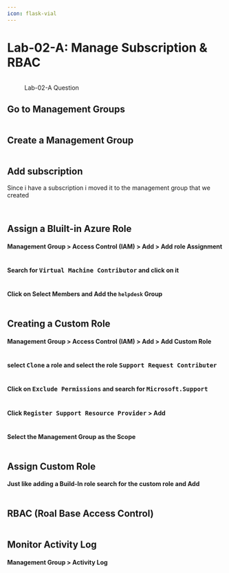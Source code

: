 ```yaml
---
icon: flask-vial
---
```


# Lab-02-A:   Manage Subscription & RBAC

<figure><img src="../../.gitbook/assets/Screenshot from 2025-02-04 21-52-00.png" alt=""><figcaption><p>Lab-02-A Question</p></figcaption></figure>



## Go to Management Groups

<figure><img src="../../.gitbook/assets/Screenshot from 2025-02-05 08-49-21.png" alt=""><figcaption></figcaption></figure>

## Create a Management Group

<figure><img src="../../.gitbook/assets/Screenshot from 2025-02-05 08-51-56.png" alt=""><figcaption></figcaption></figure>

## Add subscription&#x20;

Since i have a subscription i moved it to the management group that we created

<figure><img src="../../.gitbook/assets/Screenshot from 2025-02-05 08-52-50.png" alt=""><figcaption></figcaption></figure>

<figure><img src="../../.gitbook/assets/Screenshot from 2025-02-05 08-53-06.png" alt=""><figcaption></figcaption></figure>

## Assign a Bluilt-in Azure Role

#### Management Group > Access Control (IAM) > Add > Add role Assignment

<figure><img src="../../.gitbook/assets/Screenshot from 2025-02-10 12-41-32.png" alt=""><figcaption></figcaption></figure>

#### Search for <kbd>Virtual Machine Contributor</kbd> and click on it

<figure><img src="../../.gitbook/assets/Screenshot from 2025-02-10 12-42-38.png" alt=""><figcaption></figcaption></figure>

#### Click on Select Members and Add the <kbd>`helpdesk`</kbd> Group

<figure><img src="../../.gitbook/assets/Screenshot from 2025-02-10 12-49-04.png" alt=""><figcaption></figcaption></figure>

## Creating a Custom Role

#### Management Group > Access Control (IAM) > Add > Add Custom Role

<figure><img src="../../.gitbook/assets/Screenshot from 2025-02-10 12-50-38.png" alt=""><figcaption></figcaption></figure>

#### select <kbd>Clone</kbd> a role and select the role <kbd>Support Request Contributer</kbd>

<figure><img src="../../.gitbook/assets/Screenshot from 2025-02-10 12-52-42.png" alt=""><figcaption></figcaption></figure>

#### Click on <kbd>Exclude Permissions</kbd> and search for <kbd>Microsoft.Support</kbd>

<figure><img src="../../.gitbook/assets/Screenshot from 2025-02-10 12-54-12.png" alt=""><figcaption></figcaption></figure>

#### Click <kbd>Register Support Resource Provider</kbd>  > Add

<figure><img src="../../.gitbook/assets/Screenshot from 2025-02-10 12-56-06.png" alt=""><figcaption></figcaption></figure>

#### Select the Management Group as the Scope

<figure><img src="../../.gitbook/assets/Screenshot from 2025-02-10 12-56-48.png" alt=""><figcaption></figcaption></figure>

## Assign Custom Role

#### Just like adding a Build-In role search for the custom role and Add

<figure><img src="../../.gitbook/assets/Screenshot from 2025-02-10 13-00-17.png" alt=""><figcaption></figcaption></figure>

## RBAC (Roal Base Access Control)&#x20;

<figure><img src="../../.gitbook/assets/Screenshot from 2025-02-10 13-01-05.png" alt=""><figcaption></figcaption></figure>

## Monitor Activity Log

#### Management Group > Activity Log

<figure><img src="../../.gitbook/assets/Screenshot from 2025-02-10 13-05-01.png" alt=""><figcaption></figcaption></figure>
